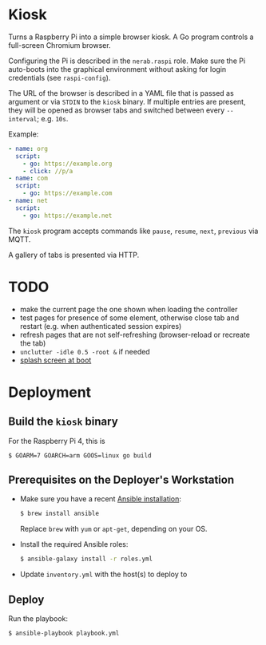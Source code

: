 # Kiosk

Turns a Raspberry Pi into a simple browser kiosk. A Go program controls a full-screen Chromium browser.

Configuring the Pi is described in the `nerab.raspi` role. Make sure the Pi auto-boots into the graphical environment without asking for login credentials (see `raspi-config`).

The URL of the browser is described in a YAML file that is passed as argument or via `STDIN` to the `kiosk` binary. If multiple entries are present, they will be opened as browser tabs and switched between every `--interval`; e.g. `10s`.

Example:

```yaml
- name: org
  script:
    - go: https://example.org
    - click: //p/a
- name: com
  script:
    - go: https://example.com
- name: net
  script:
    - go: https://example.net
```

The `kiosk` program accepts commands like `pause`, `resume`, `next`, `previous` via MQTT.

A gallery of tabs is presented via HTTP.

# TODO

- make the current page the one shown when loading the controller
- test pages for presence of some element, otherwise close tab and restart (e.g. when authenticated session expires)
- refresh pages that are not self-refreshing (browser-reload or recreate the tab)
- `unclutter -idle 0.5 -root &` if needed
- [splash screen at boot](https://github.com/guysoft/FullPageOS/blob/master/src/modules/fullpageos/filesystem/root_init/etc/systemd/system/splashscreen.service)

# Deployment

## Build the `kiosk` binary

For the Raspberry Pi 4, this is

```command
$ GOARM=7 GOARCH=arm GOOS=linux go build
```

## Prerequisites on the Deployer's Workstation

* Make sure you have a recent [Ansible installation](http://docs.ansible.com/ansible/intro_installation.html):

  ```bash
  $ brew install ansible
  ```

  Replace `brew` with `yum` or `apt-get`, depending on your OS.

* Install the required Ansible roles:

  ```bash
  $ ansible-galaxy install -r roles.yml
  ```

* Update `inventory.yml` with the host(s) to deploy to

## Deploy

Run the playbook:

```bash
$ ansible-playbook playbook.yml
```
